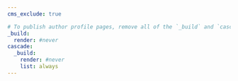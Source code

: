 ```yaml
---
cms_exclude: true

# To publish author profile pages, remove all of the `_build` and `cascade` settings below.
_build:
  render: #never
cascade:
  _build:
    render: #never
    list: always
---
```

